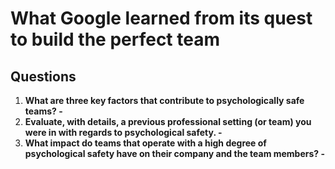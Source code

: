 # What Google learned from its quest to build the perfect team

## Questions

1. **What are three key factors that contribute to psychologically safe teams? -**
2. **Evaluate, with details, a previous professional setting (or team) you were in with regards to psychological safety. -**
3. **What impact do teams that operate with a high degree of psychological safety have on their company and the team members? -**